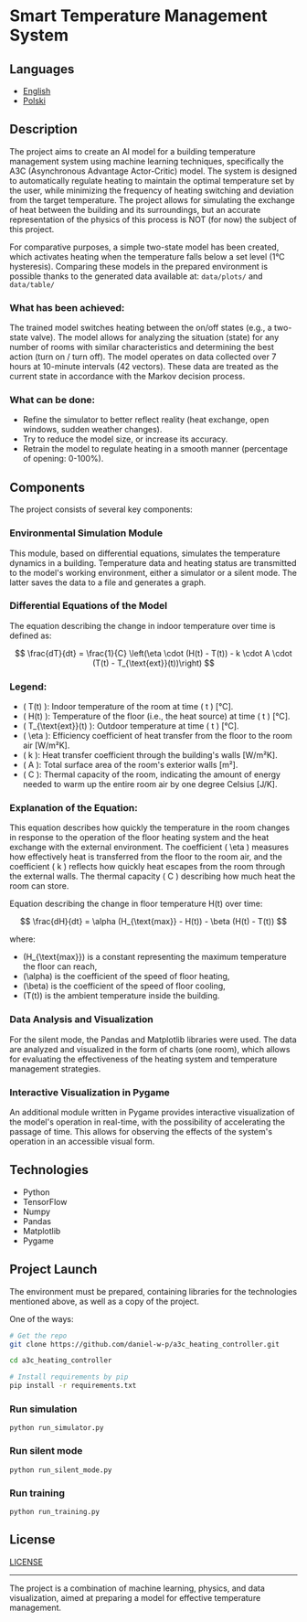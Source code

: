 # Smart Temperature Management System

## Languages

- [English](README_EN.md)
- [Polski](README.md)

## Description
The project aims to create an AI model for a building temperature management system using machine learning techniques, specifically the A3C (Asynchronous Advantage Actor-Critic) model. The system is designed to automatically regulate heating to maintain the optimal temperature set by the user, while minimizing the frequency of heating switching and deviation from the target temperature. The project allows for simulating the exchange of heat between the building and its surroundings, but an accurate representation of the physics of this process is NOT (for now) the subject of this project.

For comparative purposes, a simple two-state model has been created, which activates heating when the temperature falls below a set level (1°C hysteresis). Comparing these models in the prepared environment is possible thanks to the generated data available at: ```data/plots/``` and ```data/table/```

### What has been achieved:

The trained model switches heating between the on/off states (e.g., a two-state valve). The model allows for analyzing the situation (state) for any number of rooms with similar characteristics and determining the best action (turn on / turn off). The model operates on data collected over 7 hours at 10-minute intervals (42 vectors). These data are treated as the current state in accordance with the Markov decision process.

### What can be done:

- Refine the simulator to better reflect reality (heat exchange, open windows, sudden weather changes).
- Try to reduce the model size, or increase its accuracy.
- Retrain the model to regulate heating in a smooth manner (percentage of opening: 0-100%).

## Components
The project consists of several key components:

### Environmental Simulation Module
This module, based on differential equations, simulates the temperature dynamics in a building. Temperature data and heating status are transmitted to the model's working environment, either a simulator or a silent mode. The latter saves the data to a file and generates a graph.

### Differential Equations of the Model

The equation describing the change in indoor temperature over time is defined as:

$$
\frac{dT}{dt} = \frac{1}{C} \left(\eta \cdot (H(t) - T(t)) - k \cdot A \cdot (T(t) - T_{\text{ext}}(t))\right)
$$

### Legend:

- \( T(t) \): Indoor temperature of the room at time \( t \) [°C].
- \( H(t) \): Temperature of the floor (i.e., the heat source) at time \( t \) [°C].
- \( T_{\text{ext}}(t) \): Outdoor temperature at time \( t \) [°C].
- \( \eta \): Efficiency coefficient of heat transfer from the floor to the room air [W/m²K].
- \( k \): Heat transfer coefficient through the building's walls [W/m²K].
- \( A \): Total surface area of the room's exterior walls [m²].
- \( C \): Thermal capacity of the room, indicating the amount of energy needed to warm up the entire room air by one degree Celsius [J/K].

### Explanation of the Equation:

This equation describes how quickly the temperature in the room changes in response to the operation of the floor heating system and the heat exchange with the external environment. The coefficient \( \eta \) measures how effectively heat is transferred from the floor to the room air, and the coefficient \( k \) reflects how quickly heat escapes from the room through the external walls. The thermal capacity \( C \) describing how much heat the room can store.

Equation describing the change in floor temperature H(t) over time:

$$
\frac{dH}{dt} = \alpha (H_{\text{max}} - H(t)) - \beta (H(t) - T(t))
$$

where:

- \(H_{\text{max}}\) is a constant representing the maximum temperature the floor can reach,
- \(\alpha\) is the coefficient of the speed of floor heating,
- \(\beta\) is the coefficient of the speed of floor cooling,
- \(T(t)\) is the ambient temperature inside the building.

### Data Analysis and Visualization

For the silent mode, the Pandas and Matplotlib libraries were used. The data are analyzed and visualized in the form of charts (one room), which allows for evaluating the effectiveness of the heating system and temperature management strategies.

### Interactive Visualization in Pygame
An additional module written in Pygame provides interactive visualization of the model's operation in real-time, with the possibility of accelerating the passage of time. This allows for observing the effects of the system's operation in an accessible visual form.

## Technologies
- Python
- TensorFlow
- Numpy
- Pandas
- Matplotlib
- Pygame 

## Project Launch

The environment must be prepared, containing libraries for the technologies mentioned above, as well as a copy of the project.

One of the ways:

```bash
# Get the repo
git clone https://github.com/daniel-w-p/a3c_heating_controller.git

cd a3c_heating_controller

# Install requirements by pip
pip install -r requirements.txt
```

### Run simulation
```python run_simulator.py```

### Run silent mode
```python run_silent_mode.py```

### Run training
```python run_training.py```

## License
[LICENSE](LICENSE)

---

The project is a combination of machine learning, physics, and data visualization, aimed at preparing a model for effective temperature management.